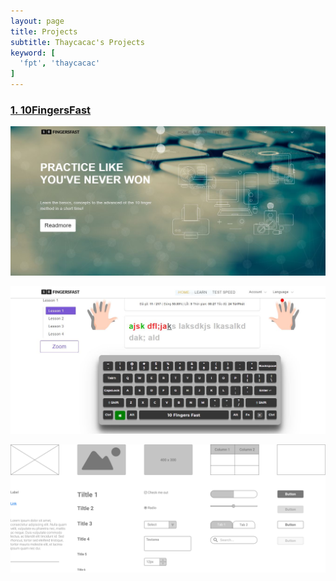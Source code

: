 ```yaml
---
layout: page
title: Projects
subtitle: Thaycacac's Projects
keyword: [
  'fpt', 'thaycacac'
]
---
```


### [1. 10FingersFast](https://fingersfast.herokuapp.com/)

![10 Fingers Fast](assets/img/projects/0.jpg)

![10 Fingers Fast](assets/img/projects/1.jpg)

![Share components muckups](/assets/img/mockups/0.png)
